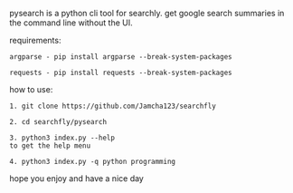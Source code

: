 pysearch is a python cli tool for searchly.
get google search summaries in the command line without the UI.

requirements: 

    argparse - pip install argparse --break-system-packages

    requests - pip install requests --break-system-packages

how to use: 

    1. git clone https://github.com/Jamcha123/searchfly

    2. cd searchfly/pysearch

    3. python3 index.py --help 
    to get the help menu

    4. python3 index.py -q python programming 

hope you enjoy and have a nice day